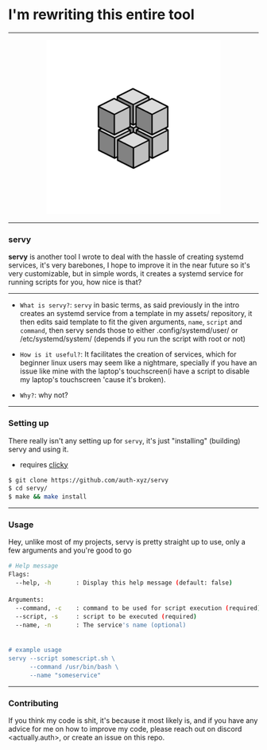 # I'm rewriting this entire tool

-----

<p align="center">
	<img width="350" src="https://github.com/auth-xyz/assets/blob/main/logos/chunky.png?raw=true" alt="chunky logo">
</p>

-----

### servy 

**servy** is another tool I wrote to deal with the hassle of creating systemd services, it's very barebones, I hope to improve it in the near future so it's very customizable, but in simple words, it creates a systemd service for running scripts for you, how nice is that?

-----

- `What is servy?`:
    `servy` in basic terms, as said previously in the intro creates an systemd service from a template in my assets/ repository, it then edits said template to fit the given arguments, `name`, `script` and `command`, then servy sends those to either .config/systemd/user/ or /etc/systemd/system/ (depends if you run the script with root or not)

- `How is it useful?`:
    It facilitates the creation of services, which for beginner linux users may seem like a nightmare, specially if you have an issue like mine with the laptop's touchscreen(i have a script to disable my laptop's touchscreen 'cause it's broken).

- `Why?`:
    why not?

----

### Setting up

There really isn't any setting up for `servy`, it's just "installing" (building) servy and using it.
* requires [clicky](https://github.com/auth-xyz/clicky)

```bash
$ git clone https://github.com/auth-xyz/servy
$ cd servy/
$ make && make install 
```

----

### Usage 

Hey, unlike most of my projects, servy is pretty straight up to use, only a few arguments and you're good to go
```bash
# Help message
Flags:
  --help, -h       : Display this help message (default: false)

Arguments:
  --command, -c    : command to be used for script execution (required)
  --script, -s     : script to be executed (required)
  --name, -n       : The service's name (optional)


# example usage
servy --script somescript.sh \
      --command /usr/bin/bash \
      --name "someservice"

```

----

### Contributing

If you think my code is shit, it's because it most likely is, and if you have any advice for me on how to improve my code, please reach out on discord <actually.auth>, or create an issue on this repo.


[logo]: https://github.com/auth-xyz/assets/blob/main/logos/chunky.png?raw=true

